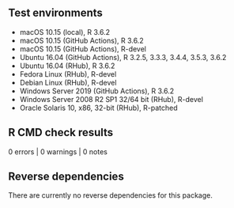 ## Test environments
* macOS 10.15 (local), R 3.6.2
* macOS 10.15 (GitHub Actions), R 3.6.2
* macOS 10.15 (GitHub Actions), R-devel
* Ubuntu 16.04 (GitHub Actions), R 3.2.5, 3.3.3, 3.4.4, 3.5.3, 3.6.2
* Ubuntu 16.04 (RHub), R 3.6.2
* Fedora Linux (RHub), R-devel
* Debian Linux (RHub), R-devel
* Windows Server 2019 (GitHub Actions), R 3.6.2
* Windows Server 2008 R2 SP1 32/64 bit (RHub), R-devel
* Oracle Solaris 10, x86, 32-bit (RHub), R-patched

## R CMD check results

0 errors | 0 warnings | 0 notes

## Reverse dependencies
There are currently no reverse dependencies for this package.
